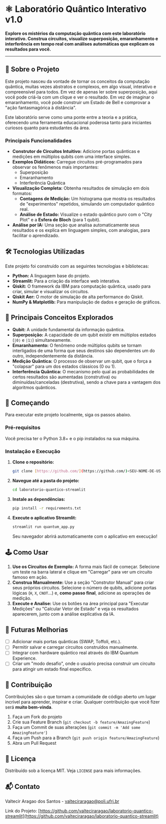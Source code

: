# ⚛️ Laboratório Quântico Interativo v1.0

**Explore os mistérios da computação quântica com este laboratório interativo. Construa circuitos, visualize superposição, emaranhamento e interferência em tempo real com análises automáticas que explicam os resultados para você.**

---


## 🔷 Sobre o Projeto

Este projeto nasceu da vontade de tornar os conceitos da computação quântica, muitas vezes abstratos e complexos, em algo visual, interativo e compreensível para todos. Em vez de apenas ler sobre superposição, aqui você pode criá-la com um clique e ver o resultado. Em vez de imaginar o emaranhamento, você pode construir um Estado de Bell e comprovar a "ação fantasmagórica à distância".

Este laboratório serve como uma ponte entre a teoria e a prática, oferecendo uma ferramenta educacional poderosa tanto para iniciantes curiosos quanto para estudantes da área.

### Principais Funcionalidades

* **Construtor de Circuitos Intuitivo:** Adicione portas quânticas e medições em múltiplos qubits com uma interface simples.
* **Exemplos Didáticos:** Carregue circuitos pré-programados para observar os fenômenos mais importantes:
    * Superposição
    * Emaranhamento
    * Interferência Quântica
* **Visualização Completa:** Obtenha resultados de simulação em dois formatos:
    * **Contagens de Medição:** Um histograma que mostra os resultados de "experimentos" repetidos, simulando um computador quântico real.
    * **Análise de Estado:** Visualize o estado quântico puro com o "City Plot" e a **Esfera de Bloch** (para 1 qubit).
* **Análise por IA:** Uma seção que analisa automaticamente seus resultados e os explica em linguagem simples, com analogias, para facilitar o aprendizado.

## 🛠️ Tecnologias Utilizadas

Este projeto foi construído com as seguintes tecnologias e bibliotecas:

* **Python:** A linguagem base do projeto.
* **Streamlit:** Para a criação da interface web interativa.
* **Qiskit:** O framework da IBM para computação quântica, usado para criar, simular e visualizar os circuitos.
* **Qiskit Aer:** O motor de simulação de alta performance do Qiskit.
* **NumPy & Matplotlib:** Para manipulação de dados e geração de gráficos.

## 🧠 Principais Conceitos Explorados

* **Qubit:** A unidade fundamental da informação quântica.
* **Superposição:** A capacidade de um qubit existir em múltiplos estados (`|0⟩` e `|1⟩`) simultaneamente.
* **Emaranhamento:** O fenômeno onde múltiplos qubits se tornam interligados de uma forma que seus destinos são dependentes um do outro, independentemente da distância.
* **Medição Quântica:** O processo de observar um qubit, que o força a "colapsar" para um dos estados clássicos (0 ou 1).
* **Interferência Quântica:** O mecanismo pelo qual as probabilidades de certos resultados são aumentadas (construtiva) ou diminuídas/canceladas (destrutiva), sendo a chave para a vantagem dos algoritmos quânticos.

## 🚀 Começando

Para executar este projeto localmente, siga os passos abaixo.

### Pré-requisitos

Você precisa ter o Python 3.8+ e o pip instalados na sua máquina.

### Instalação e Execução

1.  **Clone o repositório:**
    ```bash
    git clone [https://github.com/](https://github.com/)<SEU-NOME-DE-USUARIO>/laboratorio-quantico-streamlit.git
    ```
2.  **Navegue até a pasta do projeto:**
    ```bash
    cd laboratorio-quantico-streamlit
    ```
3.  **Instale as dependências:**
    ```bash
    pip install -r requirements.txt
    ```
4.  **Execute o aplicativo Streamlit:**
    ```bash
    streamlit run quantum_app.py
    ```
    Seu navegador abrirá automaticamente com o aplicativo em execução!

## 🕹️ Como Usar

1.  **Use os Circuitos de Exemplo:** A forma mais fácil de começar. Selecione um teste na barra lateral e clique em "Carregar" para ver um circuito famoso em ação.
2.  **Construa Manualmente:** Use a seção "Construtor Manual" para criar seus próprios circuitos. Selecione o número de qubits, adicione portas lógicas (`H`, `X`, `CNOT`...) e, **como passo final**, adicione as operações de medição.
3.  **Execute e Analise:** Use os botões na área principal para "Executar Medições" ou "Calcular Vetor de Estado" e veja os resultados aparecerem, junto com a análise explicativa da IA.

## 🌟 Futuras Melhorias

* [ ] Adicionar mais portas quânticas (SWAP, Toffoli, etc.).
* [ ] Permitir salvar e carregar circuitos construídos manualmente.
* [ ] Integrar com hardware quântico real através do IBM Quantum Experience.
* [ ] Criar um "modo desafio", onde o usuário precisa construir um circuito para atingir um estado final específico.

## 🤝 Contribuição

Contribuições são o que tornam a comunidade de código aberto um lugar incrível para aprender, inspirar e criar. Qualquer contribuição que você fizer será **muito bem-vinda**.

1.  Faça um Fork do projeto
2.  Crie sua Feature Branch (`git checkout -b feature/AmazingFeature`)
3.  Faça um Commit de suas alterações (`git commit -m 'Add some AmazingFeature'`)
4.  Faça um Push para a Branch (`git push origin feature/AmazingFeature`)
5.  Abra um Pull Request

## 📜 Licença

Distribuído sob a licença MIT. Veja `LICENSE` para mais informações.

## 📬 Contato

Valtecir Aragao dos Santos - valteciraragao@poli.ufrj.br

Link do Projeto: [https://github.com/valteciraragao/laboratorio-quantico-streamlit](https://github.com/valteciraragao/laboratorio-quantico-streamlit)
